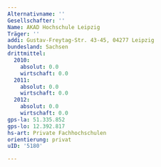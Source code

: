 ```yaml
---
Alternativname: ''
Gesellschafter: ''
Name: AKAD Hochschule Leipzig
Träger: ''
addi: Gustav-Freytag-Str. 43-45, 04277 Leipzig
bundesland: Sachsen
drittmittel:
  2010:
    absolut: 0.0
    wirtschaft: 0.0
  2011:
    absolut: 0.0
    wirtschaft: 0.0
  2012:
    absolut: 0.0
    wirtschaft: 0.0
gps-la: 51.335.852
gps-lo: 12.392.817
hs-art: Private Fachhochschulen
orientierung: privat
uID: '5180'

---
```


